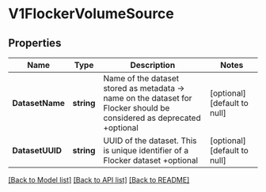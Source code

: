 # V1FlockerVolumeSource

## Properties
Name | Type | Description | Notes
------------ | ------------- | ------------- | -------------
**DatasetName** | **string** | Name of the dataset stored as metadata -&gt; name on the dataset for Flocker should be considered as deprecated +optional | [optional] [default to null]
**DatasetUUID** | **string** | UUID of the dataset. This is unique identifier of a Flocker dataset +optional | [optional] [default to null]

[[Back to Model list]](../README.md#documentation-for-models) [[Back to API list]](../README.md#documentation-for-api-endpoints) [[Back to README]](../README.md)

